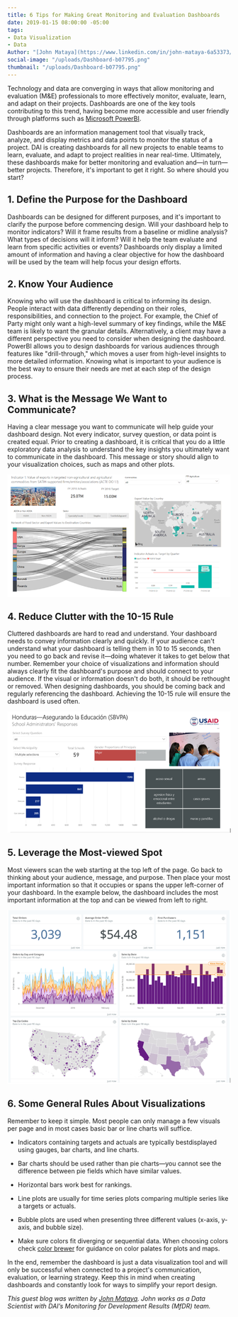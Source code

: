 ```yaml
---
title: 6 Tips for Making Great Monitoring and Evaluation Dashboards
date: 2019-01-15 08:00:00 -05:00
tags:
- Data Visualization
- Data
Author: "[John Mataya](https://www.linkedin.com/in/john-mataya-6a53373/)"
social-image: "/uploads/Dashboard-b07795.png"
thumbnail: "/uploads/Dashboard-b07795.png"
---
```


Technology and data are converging in ways that allow monitoring and evaluation (M&E) professionals to more effectively monitor, evaluate, learn, and adapt on their projects. Dashboards are one of the key tools contributing to this trend, having become more accessible and user friendly through platforms such as [Microsoft PowerBI](https://powerbi.microsoft.com/en-us/get-started/?&OCID=AID719832_SEM_bHb24t0B&lnkd=Google_PowerBI_Brand&gclid=Cj0KCQjw08XeBRC0ARIsAP_gaQBWS9woBxKkiDNWqYJ1QffUY7fpDoUDQTRkOS4N15amKTJGVg8EmGMaAkDrEALw_wcB).

Dashboards are an information management tool that visually track, analyze, and display metrics and data points to monitor the status of a project. DAI is creating dashboards for all new projects to enable teams to learn, evaluate, and adapt to project realities in near real-time. Ultimately, these dashboards make for better monitoring and evaluation and—in turn—better projects. Therefore, it's important to get it right. So where should you start?

<!--more-->

## 1. Define the Purpose for the Dashboard

Dashboards can be designed for different purposes, and it's important to clarify the purpose before commencing design. Will your dashboard help to monitor indicators? Will it frame results from a baseline or midline analysis? What types of decisions will it inform? Will it help the team evaluate and learn from specific activities or events? Dashboards only display a limited amount of information and having a clear objective for how the dashboard will be used by the team will help focus your design efforts.

## 2. Know Your Audience

Knowing who will use the dashboard is critical to informing its design. People interact with data differently depending on their roles, responsibilities, and connection to the project. For example, the Chief of Party might only want a high-level summary of key findings, while the M&E team is likely to want the granular details. Alternatively, a client may have a different perspective you need to consider when designing the dashboard. PowerBI allows you to design dashboards for various audiences through features like "drill-through," which moves a user from high-level insights to more detailed information. Knowing what is important to your audience is the best way to ensure their needs are met at each step of the design process.

## 3. What is the Message We Want to Communicate?

Having a clear message you want to communicate will help guide your dashboard design. Not every indicator, survey question, or data point is created equal. Prior to creating a dashboard, it is critical that you do a little exploratory data analysis to understand the key insights you ultimately want to communicate in the dashboard. This message or story should align to your visualization choices, such as maps and other plots.

![Dashboard-b07795.png](/uploads/Dashboard-b07795.png)

## 4. Reduce Clutter with the 10-15 Rule

Cluttered dashboards are hard to read and understand. Your dashboard needs to convey information clearly and quickly. If your audience can't understand what your dashboard is telling them in 10 to 15 seconds, then you need to go back and revise it—doing whatever it takes to get below that number. Remember your choice of visualizations and information should always clearly fit the dashboard's purpose and should connect to your audience. If the visual or information doesn't do both, it should be rethought or removed. When designing dashboards, you should be coming back and regularly referencing the dashboard. Achieving the 10-15 rule will ensure the dashboard is used often.

![Dash1-1da2c7.png](/uploads/Dash1-1da2c7.png)

## 5. Leverage the Most-viewed Spot

Most viewers scan the web starting at the top left of the page. Go back to thinking about your audience, message, and purpose. Then place your most important information so that it occupies or spans the upper left-corner of your dashboard. In the example below, the dashboard includes the most important information at the top and can be viewed from left to right.

![dash2.PNG](/uploads/dash2.PNG)

## 6. Some General Rules About Visualizations

Remember to keep it simple. Most people can only manage a few visuals per page and in most cases basic bar or line charts will suffice.

* Indicators containing targets and actuals are typically best ​displayed using gauges, bar charts, and line charts.

* Bar charts should be used rather than pie charts—you cannot see the difference between pie fields which have similar values.

* Horizontal bars work best for rankings.

* Line plots are usually for time series plots comparing multiple series like a targets or actuals.

* Bubble plots are used when presenting three different values (x-axis, y-axis, and bubble size).

* Make sure colors fit diverging or sequential data. When choosing colors check [color brewer](http://colorbrewer2.org/) for guidance on color palates for plots and maps.

In the end, remember the dashboard is just a data visualization tool and will only be successful when connected to a project's communication, evaluation, or learning strategy. Keep this in mind when creating dashboards and constantly look for ways to simplify your report design. ​

*This guest blog was written by [John Mataya](https://www.linkedin.com/in/john-mataya-6a53373/). John works as a Data Scientist with DAI’s Monitoring for Development Results (MfDR) team.*